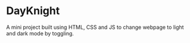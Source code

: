 # DayKnight
A mini project built using HTML, CSS and JS to change webpage to light and dark mode by toggling.
